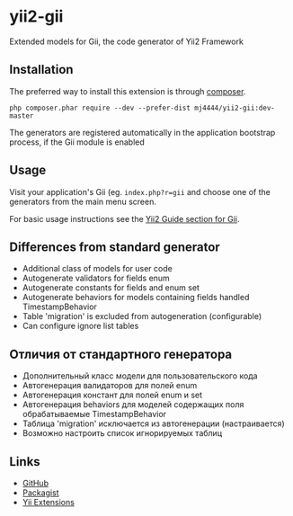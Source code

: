 yii2-gii
===========

Extended models for Gii, the code generator of Yii2 Framework

Installation
------------

The preferred way to install this extension is through [composer](http://getcomposer.org/download/).

    php composer.phar require --dev --prefer-dist mj4444/yii2-gii:dev-master

The generators are registered automatically in the application bootstrap process, if the Gii module is enabled

Usage
-----

Visit your application's Gii (eg. `index.php?r=gii` and choose one of the generators from the main menu screen.

For basic usage instructions see the [Yii2 Guide section for Gii](http://www.yiiframework.com/doc-2.0/guide-tool-gii.html).

Differences from standard generator
-----------------------------------

- Additional class of models for user code
- Autogenerate validators for fields enum
- Autogenerate constants for fields and enum set
- Autogenerate behaviors for models containing fields handled TimestampBehavior
- Table 'migration' is excluded from autogeneration (configurable)
- Can configure ignore list tables

Отличия от стандартного генератора
----------------------------------

- Дополнительный класс модели для пользовательского кода
- Автогенерация валидаторов для полей enum
- Автогенерация констант для полей enum и set
- Автогенерация behaviors для моделей содержащих поля обрабатываемые TimestampBehavior
- Таблица 'migration' исключается из автогенерации (настраивается)
- Возможно настроить список игнорируемых таблиц

Links
-----

- [GitHub](https://github.com/mj4444ru/yii2-gii.git)
- [Packagist](https://packagist.org/packages/mj4444/yii2-gii)
- [Yii Extensions]()
